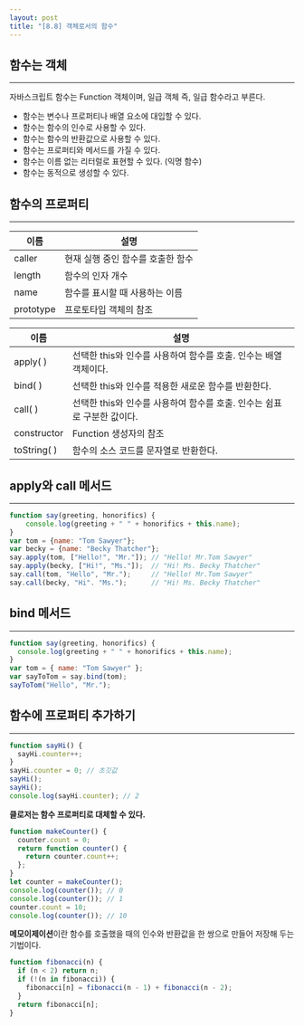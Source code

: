 ```yaml
---
layout: post
title: "[8.8] 객체로서의 함수"
---
```


## 함수는 객체

---

자바스크립트 함수는 Function 객체이며, 일급 객체 즉, 일급 함수라고 부른다.

- 함수는 변수나 프로퍼티나 배열 요소에 대입할 수 있다.
- 함수는 함수의 인수로 사용할 수 있다.
- 함수는 함수의 반환값으로 사용할 수 있다.
- 함수는 프로퍼티와 메서드를 가질 수 있다.
- 함수는 이름 없는 리터럴로 표현할 수 있다. (익명 함수)
- 함수는 동적으로 생성할 수 있다.

## 함수의 프로퍼티

---

| 이름      | 설명                              |
| --------- | --------------------------------- |
| caller    | 현재 실행 중인 함수를 호출한 함수 |
| length    | 함수의 인자 개수                  |
| name      | 함수를 표시할 때 사용하는 이름    |
| prototype | 프로토타입 객체의 참조            |

| 이름        | 설명                                                                    |
| ----------- | ----------------------------------------------------------------------- |
| apply( )    | 선택한 this와 인수를 사용하여 함수를 호출. 인수는 배열 객체이다.        |
| bind( )     | 선택한 this와 인수를 적용한 새로운 함수를 반환한다.                     |
| call( )     | 선택한 this와 인수를 사용하여 함수를 호출. 인수는 쉼표로 구분한 값이다. |
| constructor | Function 생성자의 참조                                                  |
| toString( ) | 함수의 소스 코드를 문자열로 반환한다.                                   |

## apply와 call 메서드

---

```jsx
function say(greeting, honorifics) {
	console.log(greeting + " " + honorifics + this.name);
}
var tom = {name: "Tom Sawyer"};
var becky = {name: "Becky Thatcher"};
say.apply(tom, ["Hello!", "Mr."]); // "Hello! Mr.Tom Sawyer"
say.apply(becky, ["Hi!", "Ms."]);  // "Hi! Ms. Becky Thatcher"
say.call(tom, "Hello", "Mr.");     // "Hello! Mr.Tom Sawyer"
say.call(becky, "Hi". "Ms.");      // "Hi! Ms. Becky Thatcher"
```

## bind 메서드

---

```jsx
function say(greeting, honorifics) {
  console.log(greeting + " " + honorifics + this.name);
}
var tom = { name: "Tom Sawyer" };
var sayToTom = say.bind(tom);
sayToTom("Hello", "Mr.");
```

## 함수에 프로퍼티 추가하기

---

```jsx
function sayHi() {
  sayHi.counter++;
}
sayHi.counter = 0; // 초깃값
sayHi();
sayHi();
console.log(sayHi.counter); // 2
```

**클로저는 함수 프로퍼티로 대체할 수 있다.**

```jsx
function makeCounter() {
  counter.count = 0;
  return function counter() {
    return counter.count++;
  };
}
let counter = makeCounter();
console.log(counter()); // 0
console.log(counter()); // 1
counter.count = 10;
console.log(counter()); // 10
```

**메모이제이션**이란 함수를 호출했을 때의 인수와 반환값을 한 쌍으로 만들어 저장해 두는 기법이다.

```jsx
function fibonacci(n) {
  if (n < 2) return n;
  if (!(n in fibonacci)) {
    fibonacci[n] = fibonacci(n - 1) + fibonacci(n - 2);
  }
  return fibonacci[n];
}
```
